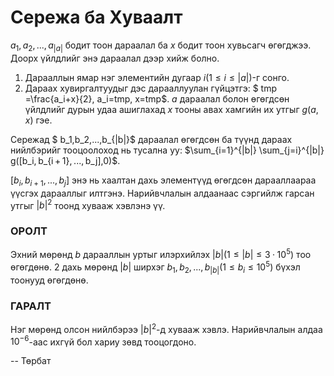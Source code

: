 Сережа ба Хуваалт
=================

 $a_1,a_2,...,a_{|a|}$ бодит тоон дараалал ба $x$ бодит тоон хувьсагч өгөгджээ. Доорх үйлдлийг энэ дараалал дээр хийж болно.

1. Дарааллын ямар нэг элементийн дугаар $i (1\le i\le |a|)$-г сонго.
2. Дараах хувиргалтуудыг дэс дарааллуулан гүйцэтгэ: $ tmp =\frac{a_i+x}{2}, a_i=tmp, x=tmp$.
 $a$ дараалал болон өгөгдсөн үйлдлийг дурын удаа ашиглахад $x$ тооны авах хамгийн их утгыг   $g(a,x)$ гэе.

Сережад $ b_1,b_2,...,b_{|b|}$ дараалал өгөгдсөн ба түүнд дараах нийлбэрийг тооцоолоход нь тусална уу: $\sum_{i=1}^{|b|} \sum_{j=i}^{|b|} g([b_i, b_{i + 1}, ..., b_j],0)$. 

$[b_i, b_{i + 1}, ..., b_j]$ энэ нь хаалтан дахь элементүүд өгөгдсөн дарааллаараа үүсгэх дарааллыг илтгэнэ. Нарийвчлалын алдаанаас сэргийлж гарсан утгыг $|b|^2$ тоонд хувааж хэвлэнэ үү.

### ОРОЛТ

Эхний мөрөнд $b$ дарааллын уртыг илэрхийлэх  $|b| (1\le |b|\le 3·10^5)$ тоо өгөгдөнө. 2 дахь мөрөнд $|b|$ ширхэг  $b_1, b_2, ..., b_{|b|} (1\le b_i\le 10^5)$ бүхэл тоонууд өгөгдөнө.

### ГАРАЛТ

Нэг мөрөнд олсон нийлбэрээ $|b|^2$-д хувааж хэвлэ. Нарийвчлалын алдаа $10^{-6}$-аас ихгүй бол хариу зөвд тооцогдоно.

-- Төрбат
